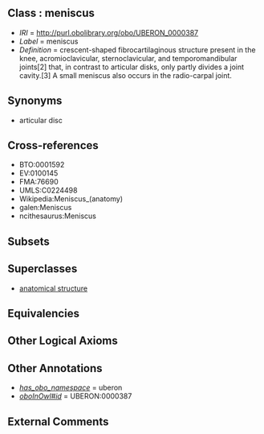 
## Class : meniscus

 * *IRI* = http://purl.obolibrary.org/obo/UBERON_0000387
 * *Label* = meniscus
 * *Definition* = crescent-shaped fibrocartilaginous structure present in the knee, acromioclavicular, sternoclavicular, and temporomandibular joints[2] that, in contrast to articular disks, only partly divides a joint cavity.[3] A small meniscus also occurs in the radio-carpal joint.

## Synonyms

 * articular disc

## Cross-references

 * BTO:0001592
 * EV:0100145
 * FMA:76690
 * UMLS:C0224498
 * Wikipedia:Meniscus_(anatomy)
 * galen:Meniscus
 * ncithesaurus:Meniscus

## Subsets


## Superclasses

 * [anatomical structure](../../UBERON/61/UBERON_0000061.md)

## Equivalencies


## Other Logical Axioms


## Other Annotations

 * *[has_obo_namespace](../../ce/oboInOwl#hasOBONamespace.md)* = uberon
 * *[oboInOwl#id](../../id/oboInOwl#id.md)* = UBERON:0000387

## External Comments

